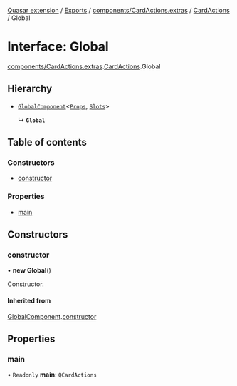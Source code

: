 [Quasar extension](../index.md) / [Exports](../modules.md) / [components/CardActions.extras](../modules/components_CardActions_extras.md) / [CardActions](../modules/components_CardActions_extras.CardActions.md) / Global

# Interface: Global

[components/CardActions.extras](../modules/components_CardActions_extras.md).[CardActions](../modules/components_CardActions_extras.CardActions.md).Global

## Hierarchy

- [`GlobalComponent`](components_api_misc.GlobalComponent.md)<[`Props`](components_CardActions_extras.CardActions.Props.md), [`Slots`](components_CardActions_extras.CardActions.Slots.md)\>

  ↳ **`Global`**

## Table of contents

### Constructors

- [constructor](components_CardActions_extras.CardActions.Global.md#constructor)

### Properties

- [main](components_CardActions_extras.CardActions.Global.md#main)

## Constructors

### constructor

• **new Global**()

Constructor.

#### Inherited from

[GlobalComponent](components_api_misc.GlobalComponent.md).[constructor](components_api_misc.GlobalComponent.md#constructor)

## Properties

### main

• `Readonly` **main**: `QCardActions`
